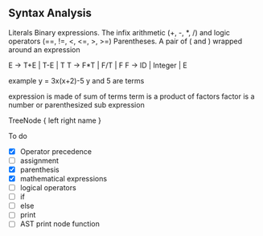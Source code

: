 ## Syntax Analysis

Literals
Binary expressions. The infix arithmetic (+, -, *, /) and logic
operators (==, !=, <, <=, >, >=) 
Parentheses. A pair of ( and ) wrapped around an expression



E -> T+E | T-E | T
T -> F*T | F/T | F
F -> ID | Integer | E

example y = 3x(x+2)-5
y and 5 are  terms

expression is made of sum of terms
term is a product of factors
factor is a number or parenthesized sub expression


TreeNode {
    left 
    right
    name
}

To do
- [x] Operator precedence
- [ ] assignment
- [x] parenthesis
- [x] mathematical expressions
- [ ] logical operators
- [ ] if
- [ ] else
- [ ] print
- [ ] AST print node function